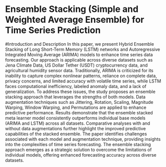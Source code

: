 # Ensemble Stacking (Simple and Weighted Average Ensemble) for Time Series Prediction

#Introduction and Description
In this paper, we present Hybrid Ensemble Stacking of Long Short-Term Memory (LSTM) networks and Autoregressive Integrated Moving Average (ARIMA) models to enhance time series data forecasting. Our approach is applicable across diverse datasets such as Jena Climate Data, US Dollar Tether (USDT) cryptocurrency data, and agricultural humidity sensor data. Traditionally, ARIMA is criticized for its inability to capture complex nonlinear patterns, reliance on complete data, privacy concerns, and limited accuracy with volatile time series, while LSTM faces computational inefficiency, labeled anomaly data, and a lack of generalization. To address these issues, the study proposes an ensemble stacking approach that leverages the strengths of both models. 
Data augmentation techniques such as Jittering, Rotation, Scaling, Magnitude Warping, Window Warping, and Permutations are applied to enhance predictive performance. Results demonstrate that the ensemble stacked meta learner model consistently outperforms individual base models (ARIMA and LSTM) across all datasets. Comparative analyses with and without data augmentations further highlight the improved predictive capabilities of the stacked ensemble. The paper identifies challenges associated with each model and augmentation technique, providing insights into the complexities of time series forecasting.  The ensemble stacking approach emerges as a strategic solution to overcome the limitations of individual models, offering enhanced forecasting accuracy across diverse datasets.
